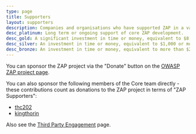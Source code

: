 ```yaml
---
type: page
title: Supporters
layout: supporters
description: Companies and organisations who have supported ZAP in a variety of ways
desc_platinum: Long term or ongoing support of core ZAP development.
desc_gold: A significant investment in time or money, equivalent to $8,000 or more.
desc_silver: An investment in time or money, equivalent to $1,000 or more.
desc_bronze: An investment in time or money, equivalent to more than $200 and less than $1,000.
---
```


You can sponsor the ZAP project via the "Donate" button on the [OWASP ZAP project page](https://owasp.org/www-project-zap/).

You can also sponsor the following members of the Core team directly - these contributions count as donations to the ZAP project in terms of "ZAP Supporters":

* [thc202](https://github.com/sponsors/thc202)
* [kingthorin](https://github.com/sponsors/kingthorin)

Also see the [Third Party Engagement](/third-party-engagement/) page.